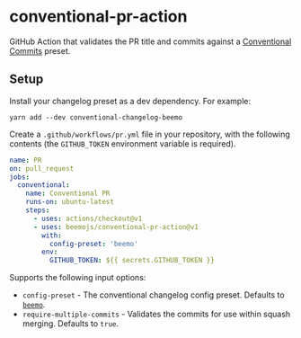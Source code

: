 # conventional-pr-action

GitHub Action that validates the PR title and commits against a
[Conventional Commits](https://www.conventionalcommits.org) preset.

## Setup

Install your changelog preset as a dev dependency. For example:

```
yarn add --dev conventional-changelog-beemo
```

Create a `.github/workflows/pr.yml` file in your repository, with the following contents (the
`GITHUB_TOKEN` environment variable is required).

```yaml
name: PR
on: pull_request
jobs:
  conventional:
    name: Conventional PR
    runs-on: ubuntu-latest
    steps:
      - uses: actions/checkout@v1
      - uses: beemojs/conventional-pr-action@v1
        with:
          config-preset: 'beemo'
        env:
          GITHUB_TOKEN: ${{ secrets.GITHUB_TOKEN }}
```

Supports the following input options:

- `config-preset` - The conventional changelog config preset. Defaults to
  [`beemo`](https://github.com/beemojs/conventional-changelog-beemo).
- `require-multiple-commits` - Validates the commits for use within squash merging. Defaults to
  `true`.

